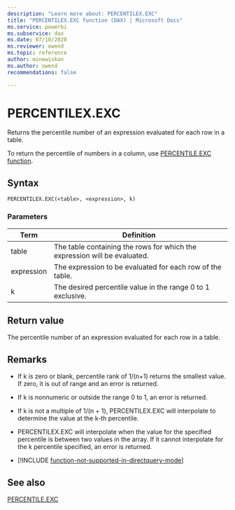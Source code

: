 ```yaml
---
description: "Learn more about: PERCENTILEX.EXC"
title: "PERCENTILEX.EXC function (DAX) | Microsoft Docs"
ms.service: powerbi 
ms.subservice: dax 
ms.date: 07/10/2020
ms.reviewer: owend
ms.topic: reference
author: minewiskan
ms.author: owend 
recommendations: false

---
```

# PERCENTILEX.EXC
  
Returns the percentile number of an expression evaluated for each row in a table.  
  
To return the percentile of numbers in a column, use [PERCENTILE.EXC function](percentile-exc-function-dax.md).  
  
## Syntax  
  
```dax
PERCENTILEX.EXC(<table>, <expression>, k)  
```
  
### Parameters  
  
|Term|Definition|  
|--------|--------------|  
|table|The table containing the rows for which the expression will be evaluated.|  
|expression|The expression to be evaluated for each row of the table.|  
|k|The desired percentile value in the range 0 to 1 exclusive.|  
  
## Return value

The percentile number of an expression evaluated for each row in a table.  
  
## Remarks

- If k is zero or blank, percentile rank of 1/(n+1) returns the smallest value. If zero, it is out of range and an error is returned.  
  
- If k is nonnumeric or outside the range 0 to 1, an error is returned.  
  
- If k is not a multiple of 1/(n + 1), PERCENTILEX.EXC will interpolate to determine the value at the k-th percentile.  
  
- PERCENTILEX.EXC will interpolate when the value for the specified percentile is between two values in the array. If it cannot interpolate for the k percentile specified, an error is returned.  

- [!INCLUDE [function-not-supported-in-directquery-mode](includes/function-not-supported-in-directquery-mode.md)]

## See also

[PERCENTILE.EXC](percentile-exc-function-dax.md)  
